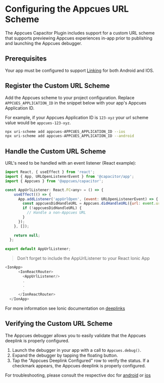 # Configuring the Appcues URL Scheme

The Appcues Capacitor Plugin includes support for a custom URL scheme that supports previewing Appcues experiences in-app prior to publishing and launching the Appcues debugger.

## Prerequisites

Your app must be configured to support [Linking](https://capacitorjs.com/docs/guides/deep-links) for both Android and IOS.

## Register the Custom URL Scheme

Add the Appcues scheme to your project configuration. Replace `APPCUES_APPLICATION_ID` in the snippet below with your app's Appcues Application ID.

For example, if your Appcues Application ID is `123-xyz` your url scheme value would be `appcues-123-xyz`.

```sh
npx uri-scheme add appcues-APPCUES_APPLICATION_ID --ios
npx uri-scheme add appcues-APPCUES_APPLICATION_ID --android
```

## Handle the Custom URL Scheme

URL's need to be handled with an event listener (React example):

```js
import React, { useEffect } from 'react';
import { App, URLOpenListenerEvent } from '@capacitor/app';
import { Appcues } from '@appcues/capacitor';

const AppUrlListener: React.FC<any> = () => {
    useEffect(() => {
      App.addListener('appUrlOpen', (event: URLOpenListenerEvent) => {
        const appcuesDidHandleURL = Appcues.didHandleURL({url: event.url});
        if (!appcuesDidHandleURL) {
          // Handle a non-Appcues URL
        }
      });
    }, []);
  
    return null;
  };
  
export default AppUrlListener;
```

> Don't forget to include the AppUrlListener to your React Ionic App

```js
<IonApp>
      <IonReactRouter>    
        <AppUrlListener/>   
        .
        .
        .
      </IonReactRouter>
  </IonApp>
```

For more information see Ionic documentation on [deeplinks](https://ionicframework.com/docs/native/deeplinks)

## Verifying the Custom URL Scheme

The Appcues debugger allows you to easily validate that the Appcues deeplink is properly configured.

1. Launch the debugger in your app with a call to ``Appcues.debug()``.
2. Expand the debugger by tapping the floating button.
3. Tap the "Appcues Deeplink Configured" row to verify the status. If a checkmark appears, the Appcues deeplink is properly configured.

For troubleshooting, please consult the respective doc for [android](https://github.com/appcues/appcues-android-sdk/blob/main/docs/URLSchemeConfiguring.md) or [ios](https://appcues.github.io/appcues-ios-sdk/documentation/appcueskit/urlschemeconfiguring)
